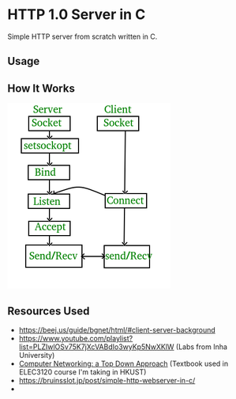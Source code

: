 # HTTP 1.0 Server in C
Simple HTTP server from scratch written in C. 

## Usage

## How It Works
![alt text](./src/media/simple-socket-diagram.png) 


## Resources Used
- https://beej.us/guide/bgnet/html/#client-server-background
- https://www.youtube.com/playlist?list=PLZIwlOSv75K7jXcVABdIo3wyKp5NwXKlW (Labs from Inha University)
- [Computer Networking: a Top Down Approach](https://gaia.cs.umass.edu/kurose_ross/index.php) (Textbook used in ELEC3120 course I'm taking in HKUST)
- https://bruinsslot.jp/post/simple-http-webserver-in-c/
- 